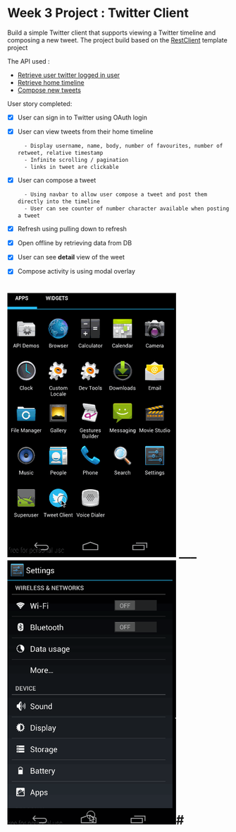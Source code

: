 # Week 3 Project : Twitter Client

Build a simple Twitter client that supports viewing a Twitter timeline and composing a new tweet. The project
build based on the [RestClient](https://github.com/codepath/android-rest-client-template) template project

The API used :

- [Retrieve user twitter logged in user](https://dev.twitter.com/rest/reference/get/account/verify_credentials)
- [Retrieve home timeline](https://dev.twitter.com/rest/reference/get/statuses/home_timeline)
- [Compose new tweets](https://dev.twitter.com/rest/reference/post/statuses/update)

User story completed:

- [x] User can sign in to Twitter using OAuth login
- [x] User can view tweets from their home timeline
        
        - Display username, name, body, number of favourites, number of retweet, relative timestamp
        - Infinite scrolling / pagination
        - links in tweet are clickable
        
- [x] User can compose a tweet

        - Using navbar to allow user compose a tweet and post them directly into the timeline
        - User can see counter of number character available when posting a tweet
        
- [x] Refresh using pulling down to refresh
- [x] Open offline by retrieving data from DB
- [x] User can see __detail__ view of the weet
- [x] Compose activity is using modal overlay

# ![Application walkthrough ](walkthrough1.gif)  ___  ![Application with no internet](walkthrough-nointernet.gif)#